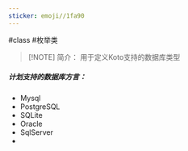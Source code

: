 ```yaml
---
sticker: emoji//1fa90
---
```

#class #枚举类

> [!NOTE] 简介：
> 用于定义Koto支持的数据库类型

##### 计划支持的数据库方言：

- Mysql
- PostgreSQL
- SQLite
- Oracle
- SqlServer
- 

